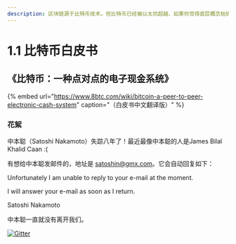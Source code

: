 ```yaml
---
description: 区块链源于比特币技术。但比特币已经被以太坊超越，如果你觉得底层概念枯燥，可以从1.7看起。
---
```


# 1.1 比特币白皮书

## 《比特币：一种点对点的电子现金系统》

{% embed url="https://www.8btc.com/wiki/bitcoin-a-peer-to-peer-electronic-cash-system" caption="（白皮书中文翻译版）" %}

### 花絮

中本聪（Satoshi Nakamoto）失踪八年了！最近最像中本聪的人是James Bilal Khalid Caan :\(

有想给中本聪发邮件的，地址是 satoshin@gmx.com。它会自动回复如下：

Unfortunately I am unable to reply to your e-mail at the moment.

I will answer your e-mail as soon as I return.

Satoshi Nakamoto

中本聪一直就没有离开我们。

[![Gitter](https://badges.gitter.im/naturaldao/区块链概论.svg)](https://gitter.im/naturaldao/区块链概论?utm_source=badge&utm_medium=badge&utm_campaign=pr-badge)

